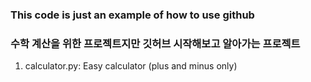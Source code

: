### This code is just an example of how to use github
### 수학 계산을 위한 프로젝트지만 깃허브 시작해보고 알아가는 프로젝트
1. calculator.py: Easy calculator (plus and minus only)
